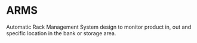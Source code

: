 # ARMS
Automatic Rack Management System design to monitor product in, out and specific location in the bank or storage area.
